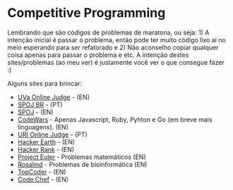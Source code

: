 # Competitive Programming

Lembrando que são códigos de problemas de maratona, ou seja: 1) A intenção inicial é passar o problema, então pode ter muito código lixo aí no meio esperando para ser refatorado e 2) Não aconselho copiar qualquer coisa apenas para passar o problema e etc. A intenção destes sites/problemas (ao meu ver) é justamente você ver o que consegue fazer :)


Alguns sites para brincar:

*   [UVa Online Judge](http://uva.onlinejudge.org/) - (EN)
*   [SPOJ BR](http://br.spoj.com) - (PT)
*   [SPOJ](http://www.spoj.com/) - (EN)
*   [CodeWars](http://www.codewars.com/) - Apenas Javascript, Ruby, Pyhton e Go (em breve mais linguagens). (EN)
*   [URI Online Judge](http://www.urionlinejudge.com.br) - (PT)
*   [Hacker Earth](http://www.hackerearth.com) - (EN)
*   [Hacker Rank](https://www.hackerrank.com/) - (EN)
*   [Project Euler](http://projecteuler.net/) - Problemas matemáticos (EN)
*   [Rosalind](http://rosalind.info/problems/locations/) - Problemas de bioinformática (EN)
*   [TopCoder](http://www.topcoder.com/) - (EN)
*   [Code Chef](http://www.codechef.com/) - (EN)
